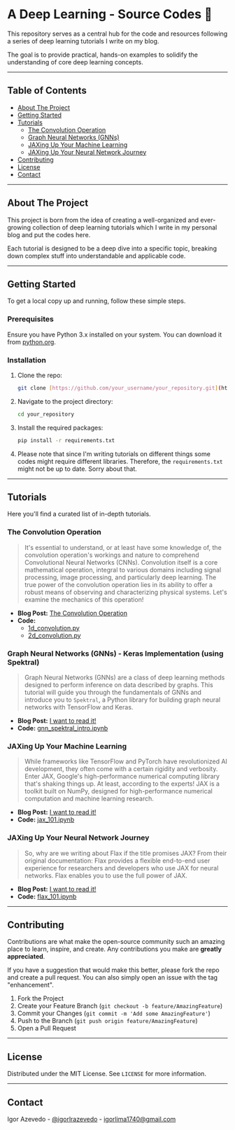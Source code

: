 # A Deep Learning - Source Codes 🚀

This repository serves as a central hub for the code and resources following a series of deep learning tutorials I write on my blog. 

The goal is to provide practical, hands-on examples to solidify the understanding of core deep learning concepts.

***

## Table of Contents

- [About The Project](#about-the-project)
- [Getting Started](#getting-started)
- [Tutorials](#tutorials)
  - [The Convolution Operation](#the-convolution-operation)
  - [Graph Neural Networks (GNNs)](#graph-neural-networks-gnns)
  - [JAXing Up Your Machine Learning](#jaxing-up-your-machine-learning)
  - [JAXing Up Your Neural Network Journey](#jaxing-up-your-neural-network-journey)
- [Contributing](#contributing)
- [License](#license)
- [Contact](#contact)

***

## About The Project

This project is born from the idea of creating a well-organized and ever-growing collection of deep learning tutorials which I write in my personal blog and put the codes here. 

Each tutorial is designed to be a deep dive into a specific topic, breaking down complex stuff into understandable and applicable code.

***

## Getting Started

To get a local copy up and running, follow these simple steps.

### Prerequisites

Ensure you have Python 3.x installed on your system. You can download it from [python.org](https://www.python.org/downloads/).

### Installation

1.  Clone the repo:
    ```sh
    git clone [https://github.com/your_username/your_repository.git](https://github.com/your_username/your_repository.git)
    ```
2.  Navigate to the project directory:
    ```sh
    cd your_repository
    ```
3.  Install the required packages:
    ```sh
    pip install -r requirements.txt
    ```
    
4. Please note that since I'm writing tutorials on different things some codes might require different libraries. Therefore, the `requirements.txt` might not be up to date. Sorry about that. 

***

## Tutorials

Here you'll find a curated list of in-depth tutorials.

### The Convolution Operation

> It's essential to understand, or at least have some knowledge of, the convolution operation's workings and nature to comprehend Convolutional Neural Networks (CNNs). Convolution itself is a core mathematical operation, integral to various domains including signal processing, image processing, and particularly deep learning. The true power of the convolution operation lies in its ability to offer a robust means of observing and characterizing physical systems. Let's examine the mechanics of this operation!

-   **Blog Post:** [The Convolution Operation](https://igorlrazevedo.substack.com/p/the-convolution-operation)
-   **Code:**
    -  [1d_convolution.py](code/convolution/1d_convolution.py)
    -  [2d_convolution.py](code/convolution/2d_convolution.py)

### Graph Neural Networks (GNNs) - Keras Implementation (using Spektral) 

> Graph Neural Networks (GNNs) are a class of deep learning methods designed to perform inference on data described by graphs. This tutorial will guide you through the fundamentals of GNNs and introduce you to `Spektral`, a Python library for building graph neural networks with TensorFlow and Keras.

-   **Blog Post:** [I want to read it!](https://igorlrazevedo.substack.com/p/jaxing-up-your-machine-learning)
-   **Code:** [gnn_spektral_intro.ipynb](code/GNN/gnn_spektral_intro.ipynb)

### JAXing Up Your Machine Learning

> While frameworks like TensorFlow and PyTorch have revolutionized AI development, they often come with a certain rigidity and verbosity. Enter JAX, Google's high-performance numerical computing library that's shaking things up. At least, according to the experts! JAX is a toolkit built on NumPy, designed for high-performance numerical computation and machine learning research.


-   **Blog Post:** [I want to read it!](https://igorlrazevedo.substack.com/p/jaxing-up-your-machine-learning)
-   **Code:** [jax_101.ipynb](code/jax/jax_101.ipynb)

### JAXing Up Your Neural Network Journey

> So, why are we writing about Flax if the title promises JAX? From their original documentation:
Flax provides a flexible end-to-end user experience for researchers and developers who use JAX for neural networks. Flax enables you to use the full power of JAX.


-   **Blog Post:** [I want to read it!](https://open.substack.com/pub/igorlrazevedo/p/jaxing-up-your-neural-network-journey?r=2qk43q&utm_campaign=post&utm_medium=web&showWelcomeOnShare=true)
-   **Code:** [flax_101.ipynb](code/jax/flax_101.ipynb)


***

## Contributing

Contributions are what make the open-source community such an amazing place to learn, inspire, and create. Any contributions you make are **greatly appreciated**.

If you have a suggestion that would make this better, please fork the repo and create a pull request. You can also simply open an issue with the tag "enhancement".

1.  Fork the Project
2.  Create your Feature Branch (`git checkout -b feature/AmazingFeature`)
3.  Commit your Changes (`git commit -m 'Add some AmazingFeature'`)
4.  Push to the Branch (`git push origin feature/AmazingFeature`)
5.  Open a Pull Request

***

## License

Distributed under the MIT License. See `LICENSE` for more information.

***

## Contact

Igor Azevedo - [@igorlrazevedo](https://twitter.com/igorlrazevedo) - igorlima1740@gmail.com
